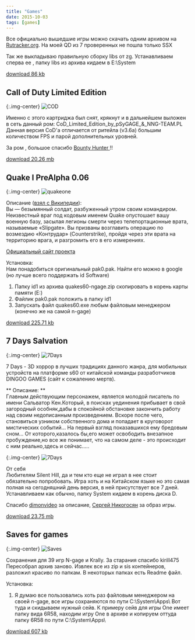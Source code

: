 ```yaml
---
title: "Games"
date: 2015-10-03
tags: [games]
---
```


Все официально вышедшие игры можно скачать одним архивом на [Rutracker.org](http://rutracker.org/forum/viewtopic.php?t=2955170). На моей QD из 7 проверенных не пошла только SSX

Так же выкладываю правильную сборку libs от zg. Устанавливаем сперва ее , папку libs из архива кидаем в E:\System

[download 86 kb](http://dl.dropbox.com/u/33967130/n-gage/games/zg-libs.zip)

## Call of Duty Limited Edition ##

{:.img-center}
![COD](https://www.dropbox.com/s/7ctkd8pczp819r7/n-icon.png?raw=1)

Именно с этого картриджа был снят, крякнут и в дальнейшем выложен в сеть данный ром: CoD_Limited_Edition_by_pSyGAGE_&_NNG-TEAM.PL Данная версия CoD'а отличается от ритейла (v3.6a) большим количеством FPS и парой дополнительных уровней.

За ром , большое спасибо [Bounty Hunter ](https://vk.com/manofhonor) !!

[download 20.26 mb](http://dl.dropbox.com/u/33967130/n-gage/games/CoD_Limited_Edition_by_pSyGAGE_&_NNG-TEAM.PL.rar)


## Quake I PreAlpha 0.06 ##

{:.img-center}
![quakeone](https://www.dropbox.com/s/gkzihs1sz4j6ayu/quakeone.png?raw=1)

Описание ([взял с Википедии](https://ru.wikipedia.org/wiki/Quake)):
<br>
Вы — безымянный солдат, разбуженный утром своим командиром. Неизвестный враг под кодовым именем Quake опустошает вашу военную базу, засылая легионы смерти через телепортационные врата, называемые «Slipgate». Вы призваны возглавить операцию по возмездию «Контрудар» (Counterstrike), пройдя через эти врата на территорию врага, и разгромить его в его измерениях.

<!---
{:.img-center}
![QuakeI](https://www.dropbox.com/s/95f9s19nhtzpq01/QuakeI-one.jpg?raw=1)
![QuakeI](https://www.dropbox.com/s/rdckc0ivx17r58o/QuakeI-two.jpg?raw=1)
![QuakeI](https://www.dropbox.com/s/6za5c4lvq61sj8n/QuakeI-three.jpg?raw=1)
-->

[Официальный сайт проекта](http://sourceforge.net/projects/quakes60/)

Установка:
<br>
Нам понадобиться оригинальный pak0.pak. Найти его можно в google (но лучше всего поддержать id Software)

1. Папку id1 из архива quakes60-ngage.zip  скопировать в корень карты памяти (E:\)
2. Файлик pak0.pak положить в папку id1
3. Запускать файл quakes60.exe любым файловым менеджером (конечно же на самой n-gage)

[download 225.71 kb](http://dl.dropbox.com/u/33967130/n-gage/games/quakes60-ngage.zip) 


## 7 Days Salvation ##

{:.img-center}
![7Days](https://www.dropbox.com/s/upf9k4o9mfo7vi7/7_Days_Salvation.png?raw=1)

7 Days - 3D хоррор в лучших традициях данного жанра, для мобильных устройств на платформе s60 от китайской команды разработчиков DINGOO GAMES (сайт к сожалению мертв).

** Описание: **
<br>
Главным действующим персонажем, является молодой писатель по имени Сальватор Кен.Который, в поисках уединения прибывает в свой загородный особняк,дабы в спокойной обстановке закончить работу над своим недописанным произведением. Вскоре после чего, становиться узником собственного дома и попадает в круговорот мистических событий... На первый взгляд показавшихся ему бредовым сном... От которого,казалось бы,его может освободить внезапное пробуждение,но все же понимает, что на самом деле - это происходит с ним реально,здесь и сейчас.....

{:.img-center}
![7Days](https://www.dropbox.com/s/0g301lb82sg7h6z/7dayssalvation.jpg?raw=1)

От себя
<br>
Любителям Silent Hill, да и тем кто еще не играл в нее стоит обязательно попробовать. Игра хоть и на Китайском языке но это самая полная на сегодняшний день версия, в ней присутствует все 7 дней. Устанавливаем как обычно, папку System кидаем в корень диска D.

Спасибо [dimonvideo](http://dimonvideo.ru/) за описание, [Сергей Никогосян](https://vk.com/nikogosan) за образ игры.

[download 23.75 mb](http:/narod.ru/disk/44048256001.31d6829ca5ba25f40f6b72d44157272d/7days_v1_176208.rar.html)


## Saves for games ##

{:.img-center}
![Saves](https://www.dropbox.com/s/cwqvkeetai16cbf/saves.png?raw=1)

Сохранения для 39 игр N-gage и Krally. За старания спасибо kirill475
<br>
Пересобрал архив заново. Извлек все из zip и sis контейнеров, разложил красиво по папкам. В некоторых папках есть Readme файл.

Установка:
<br>

1. Я думаю все пользовались хоть раз файловым менеджером на своей n-gage, все игры сохраняются по пути С:\System\Apps\ 
Вот туда и скидываем нужный сейв. К примеру сейв для игры One имеет папку вида 6R58, находим игру One в архиве и копируем оттуда папку 6R58 по пути С:\System\Apps\

[download 607 kb](https://dl.dropboxusercontent.com/u/33967130/n-gage/games/n-gage_saved_40_games.zip)